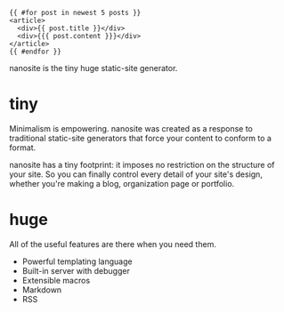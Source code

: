     {{ #for post in newest 5 posts }}
	<article>
	  <div>{{ post.title }}</div>
	  <div>{{{ post.content }}}</div>
	</article>
	{{ #endfor }}

nanosite is the tiny huge static-site generator. 

# tiny
Minimalism is empowering. nanosite was created as a response to traditional static-site generators that force your content to conform to a format.

nanosite has a tiny footprint: it imposes no restriction on the structure of your site. So you can finally control every detail of your site's design, whether you're making a blog, organization page or portfolio.

# huge
All of the useful features are there when you need them.

- Powerful templating language
- Built-in server with debugger
- Extensible macros
- Markdown
- RSS
